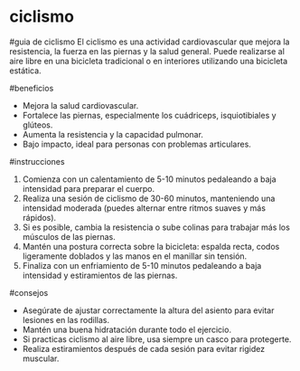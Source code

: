 # ciclismo

#guia de ciclismo
El ciclismo es una actividad cardiovascular que mejora la resistencia, la fuerza en las piernas y la salud general. Puede realizarse al aire libre en una bicicleta tradicional o en interiores utilizando una bicicleta estática.

#beneficios
- Mejora la salud cardiovascular.
- Fortalece las piernas, especialmente los cuádriceps, isquiotibiales y glúteos.
- Aumenta la resistencia y la capacidad pulmonar.
- Bajo impacto, ideal para personas con problemas articulares.

#instrucciones
1. Comienza con un calentamiento de 5-10 minutos pedaleando a baja intensidad para preparar el cuerpo.
2. Realiza una sesión de ciclismo de 30-60 minutos, manteniendo una intensidad moderada (puedes alternar entre ritmos suaves y más rápidos).
3. Si es posible, cambia la resistencia o sube colinas para trabajar más los músculos de las piernas.
4. Mantén una postura correcta sobre la bicicleta: espalda recta, codos ligeramente doblados y las manos en el manillar sin tensión.
5. Finaliza con un enfriamiento de 5-10 minutos pedaleando a baja intensidad y estiramientos de las piernas.

#consejos
- Asegúrate de ajustar correctamente la altura del asiento para evitar lesiones en las rodillas.
- Mantén una buena hidratación durante todo el ejercicio.
- Si practicas ciclismo al aire libre, usa siempre un casco para protegerte.
- Realiza estiramientos después de cada sesión para evitar rigidez muscular.
